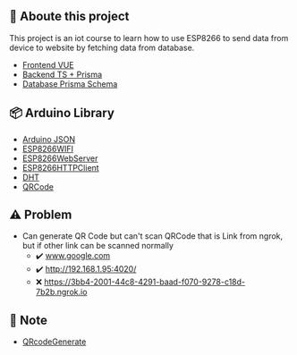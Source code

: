 ## :pencil: Aboute this project
This project is an iot course to learn how to use ESP8266 to send data from device to website by fetching data from database.

- [Frontend VUE](https://github.com/parnuphun/myWebSite/blob/master/src/views/WorkShops/MiniProject_Iot/miniProject.vue)
- [Backend TS + Prisma](https://github.com/parnuphun/Iot-lab-project/tree/master/BackendPrismaTS)
- [Database Prisma Schema](https://github.com/parnuphun/IOT_LAB/blob/master/database%20Prisma%20Schema.txt) 

## :package: Arduino Library
- [Arduino JSON](https://www.youtube.com/watch?v=GUTpaY1YaXo)
- [ESP8266WIFI]()
- [ESP8266WebServer]()
- [ESP8266HTTPClient]()
- [DHT]()
- [QRCode](https://github.com/ricmoo/QRCode)

## :warning: Problem
- Can generate QR Code but can't scan QRCode that is Link from ngrok, but if other link can be scanned normally
  - :heavy_check_mark: www.google.com
  - :heavy_check_mark: http://192.168.1.95:4020/
  - :x: https://3bb4-2001-44c8-4291-baad-f070-9278-c18d-7b2b.ngrok.io

## :ledger: Note
- [QRcodeGenerate](https://www.youtube.com/redirect?event=video_description&redir_token=QUFFLUhqazlCem9fMFlXd2NXM1FQNGs4dExTZ2doYmFHQXxBQ3Jtc0tta2ZXclV2VzZQMWVTMzI5bndsM2REdmY2bUJvMm5INFpQZms4ak9XTjM3Ym5fZmN0X0F1eUlwNVRxNmlBWFh1YkNlOEhFak1SZVMyNXFTMkJ1bTAwOFBEcjI0LUtDcmY2ZEd3eEtYSnJ1eWhQQ2xmTQ&q=https%3A%2F%2Fdrive.google.com%2Ffile%2Fd%2F1IhM277cd2LSgEJVZj6VPTFsaW6doVDL-%2Fview%3Fusp%3Dshare_link&v=K9ypgTpxL3g) 
